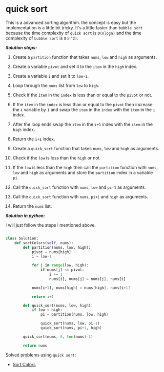 # quick sort

This is a advanced sorting algorithm. the concept is easy but the implementation is a little bit tricky. It's a little faster than `bubble sort` because the time complexity of `quick sort` is `O(nlogn)` and the time complexity of `bubble sort` is `O(n^2)`.

**_Solution steps:_**

1. Create a `partition` function that takes `nums`, `low` and `high` as arguments.

2. Create a variable `pivot` and set it to the `item` in the `high` index.

3. Create a variable `i` and set it to `low-1`.

4. Loop through the `nums` list from `low` to `high`. 

5. Check if the `item` in the `index` is less than or equal to the `pivot` or not.

6. If the `item` in the `index` is less than or equal to the `pivot` then increase the `i` variable by `1` and swap the `item` in the `index` with the `item` in the `i` index.

7. After the loop ends swap the `item` in the `i+1` index with the `item` in the `high` index.

8. Return the `i+1` index.

9. Create a `quick_sort` function that takes `nums`, `low` and `high` as arguments.

10. Check if the `low` is less than the `high` or not.

11. If the `low` is less than the `high` then call the `partition` function with `nums`, `low` and `high` as arguments and store the `partition` index in a variable `pi`.

12. Call the `quick_sort` function with `nums`, `low` and `pi-1` as arguments.

13. Call the `quick_sort` function with `nums`, `pi+1` and `high` as arguments.

14. Return the `nums` list.

**_Solution in python:_**

I will just follow the steps I mentioned above.

```python

class Solution:
    def sortColors(self, nums):
        def partition(nums, low, high):
            pivot = nums[high]
            i = low-1

            for j in range(low, high):
                if nums[j] <= pivot:
                    i += 1
                    nums[i], nums[j] = nums[j], nums[i]

            nums[i+1], nums[high] = nums[high], nums[i+1]

            return i+1

        def quick_sort(nums, low, high):
            if low < high:
                pi = partition(nums, low, high)

                quick_sort(nums, low, pi-1)
                quick_sort(nums, pi+1, high)

        quick_sort(nums, 0, len(nums)-1)

        return nums

```

Solved problems using `quick sort`:

- [Sort Colors](https://leetcode.com/problems/sort-colors/)